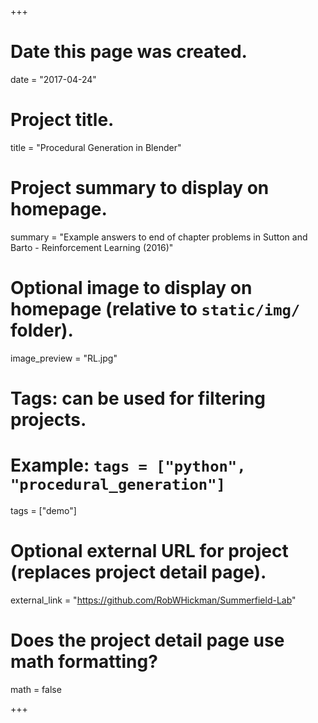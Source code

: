 +++
# Date this page was created.
date = "2017-04-24"

# Project title.
title = "Procedural Generation in Blender"

# Project summary to display on homepage.
summary = "Example answers to end of chapter problems in Sutton and Barto - Reinforcement Learning (2016)"

# Optional image to display on homepage (relative to `static/img/` folder).
image_preview = "RL.jpg"

# Tags: can be used for filtering projects.
# Example: `tags = ["python", "procedural_generation"]`
tags = ["demo"]

# Optional external URL for project (replaces project detail page).
external_link = "https://github.com/RobWHickman/Summerfield-Lab"

# Does the project detail page use math formatting?
math = false

+++

